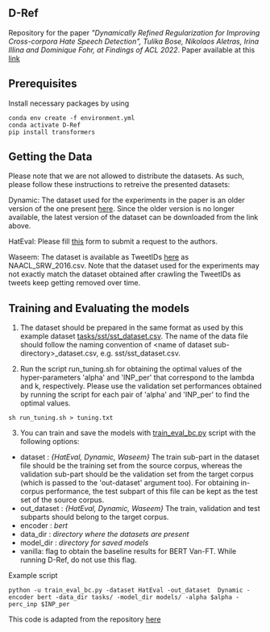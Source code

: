 ## D-Ref

Repository for the paper *"Dynamically Refined Regularization for Improving Cross-corpora Hate Speech Detection", Tulika Bose, Nikolaos Aletras, Irina Illina and Dominique Fohr, at Findings of ACL 2022*. Paper available at this [link](https://aclanthology.org/2022.findings-acl.32/)

## Prerequisites

Install necessary packages by using   

```
conda env create -f environment.yml
conda activate D-Ref
pip install transformers

```

## Getting the Data
Please note that we are not allowed to distribute the datasets. As such, please follow these instructions to retreive the presented datasets:

   Dynamic: The dataset used for the experiments in the paper is an older version of the one present [here](https://github.com/bvidgen/Dynamically-Generated-Hate-Speech-Dataset). Since the older version is no longer available, the latest version of the dataset can be downloaded from the link above.
  
   HatEval:  Please fill [this](http://hatespeech.di.unito.it/hateval.html) form to submit a request to the authors.
   
   Waseem: The dataset is available as TweetIDs [here](https://github.com/zeeraktalat/hatespeech) as NAACL_SRW_2016.csv. Note that the dataset used for the experiments may not exactly match the dataset obtained after crawling the TweetIDs as tweets keep getting removed over time.


## Training and Evaluating the models
1. The dataset should be prepared in the same format as used by this example dataset [tasks/sst/sst_dataset.csv](https://github.com/tbose20/D-Ref/blob/master/tasks/sst/sst_dataset.csv). The name of the data file should follow the naming convention of \<name of dataset sub-directory\>\_dataset.csv, e.g. sst/sst_dataset.csv.

2. Run the script run_tuning.sh for obtaining the optimal values of the hyper-parameters 'alpha' and 'INP_per' that correspond to the lambda and k, respectively. Please use the validation set performances obtained by running the script for each pair of 'alpha' and 'INP_per' to find the optimal values.

```
sh run_tuning.sh > tuning.txt 
```
3. You can train and save the models with [train_eval_bc.py]() script with the following options:


* dataset : *{HatEval, Dynamic, Waseem}* The train sub-part in the dataset file should be the training set from the source corpus, whereas the validation sub-part should be the validation set from the target corpus (which is passed to the 'out-dataset' argument too). For obtaining in-corpus performance, the test subpart of this file can be kept as the test set of the source corpus. 
* out_dataset : *{HatEval, Dynamic, Waseem}* The train, validation and test subparts should belong to the target corpus.
* encoder : *bert* 
* data_dir : *directory where the datasets are present* 
* model_dir : *directory for saved models*
* vanilla: flag to obtain the baseline results for BERT Van-FT. While running D-Ref, do not use this flag.

Example script

``` 
python -u train_eval_bc.py -dataset HatEval -out_dataset  Dynamic -encoder bert -data_dir tasks/ -model_dir models/ -alpha $alpha -perc_inp $INP_per

```

This code is adapted from the repository [here](https://github.com/GChrysostomou/tasc/tree/ed1a421b3cff68e8023d605e384573b07b6c81d6)
